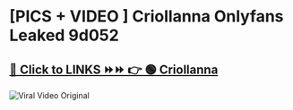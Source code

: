 
 # [PICS + VIDEO ] Criollanna Onlyfans Leaked 9d052

## <h2><a href="https://clipsfans.com/Criollanna&ref=git">🔗 Click to LINKS ⏩⏩ 👉 🟢 Criollanna </a></h2>

<a href="https://clipsfans.com/Criollanna&ref=git" rel="nofollow" data-target="animated-image.originalLink"><img src="https://i.ibb.co.com/xMMVF88/686577567.gif" alt="Viral Video Original" style="max-width: 100%; display: inline-block;" data-target="animated-image.originalImage"></a>

